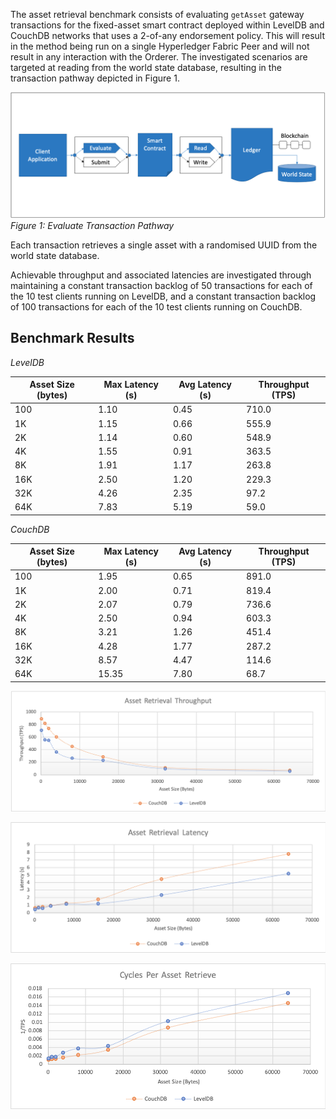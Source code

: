 The asset retrieval benchmark consists of evaluating `getAsset` gateway transactions for the fixed-asset smart contract deployed within LevelDB and CouchDB networks that uses a 2-of-any endorsement policy. This will result in the method being run on a single Hyperledger Fabric Peer and will not result in any interaction with the Orderer. The investigated scenarios are targeted at reading from the world state database, resulting in the transaction pathway depicted in Figure 1.

![evaluate contract get pathway](../../../../../diagrams/TransactionRoute_Evaluate.png)*Figure 1: Evaluate Transaction Pathway*

Each transaction retrieves a single asset with a randomised UUID from the world state database.

Achievable throughput and associated latencies are investigated through maintaining a constant transaction backlog of 50 transactions for each of the 10 test clients running on LevelDB, and a constant transaction backlog of 100 transactions for each of the 10 test clients running on CouchDB.

## Benchmark Results
*LevelDB*

| Asset Size (bytes) | Max Latency (s) | Avg Latency (s) | Throughput (TPS) |
| ------------------ | --------------- | --------------- | ---------------- |
| 100 | 1.10 | 0.45 | 710.0 |
| 1K | 1.15 | 0.66 | 555.9 |
| 2K | 1.14 | 0.60 | 548.9 |
| 4K | 1.55 | 0.91 | 363.5 |
| 8K | 1.91 | 1.17 | 263.8 |
| 16K | 2.50 | 1.20 | 229.3 |
| 32K | 4.26 | 2.35 | 97.2 |
| 64K | 7.83 | 5.19 | 59.0 |

*CouchDB*

| Asset Size (bytes) | Max Latency (s) | Avg Latency (s) | Throughput (TPS) |
| ------------------ | --------------- | --------------- | ---------------- |
| 100 | 1.95 | 0.65 | 891.0 |
| 1K | 2.00 | 0.71 | 819.4 |
| 2K | 2.07 | 0.79 | 736.6 |
| 4K | 2.50 | 0.94 | 603.3 |
| 8K | 3.21 | 1.26 | 451.4 |
| 16K | 4.28 | 1.77 | 287.2 |
| 32K | 8.57 | 4.47 | 114.6 |
| 64K | 15.35 | 7.80 | 68.7 |

![single query fabric tps performance](../../../../../charts/2.0.0/nodeJS/nodeSDK/getAsset/GetAssetTPS.png)

![single query fabric latency performance](../../../../../charts/2.0.0/nodeJS/nodeSDK/getAsset/GetAssetLatency.png)

![single query fabric cycles performance](../../../../../charts/2.0.0/nodeJS/nodeSDK/getAsset/GetAssetCycles.png)
